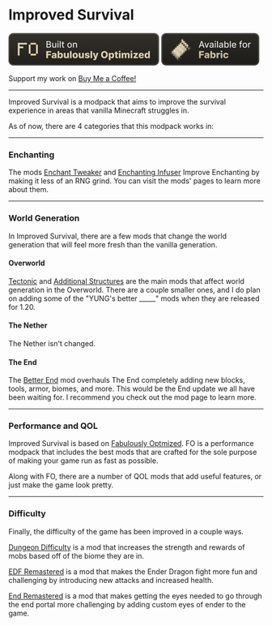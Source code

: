 # Improved Survival
![Based on Fabulously Optimized](https://github.com/intergrav/devins-badges/blob/v3/assets/cozy/built-with/fabulously-optimized_64h.png?raw=true) ![Available for Fabric](https://raw.githubusercontent.com/intergrav/devins-badges/v3/assets/cozy/supported/fabric_64h.png)

Support my work on [Buy Me a Coffee!](https://www.buymeacoffee.com/pyrotonic)

------------------------

Improved Survival is a modpack that aims to improve the survival experience in areas that vanilla Minecraft struggles in.

As of now, there are 4 categories that this 
modpack works in:

------------------------

### Enchanting

The mods [Enchant Tweaker](https://modrinth.com/mod/enchant-tweaker) and [Enchanting Infuser](https://modrinth.com/mod/enchanting-infuser) Improve Enchanting by making it less of an RNG grind. You can visit the mods' pages to learn more about them.


------------------------


### World Generation

In Improved Survival, there are a few mods that change the world generation that will feel more fresh than the vanilla generation.

#### Overworld

[Tectonic](https://modrinth.com/mod/tectonic) and [Additional Structures](https://modrinth.com/mod/additional-structures) are the main mods that affect world generation in the Overworld. There are a couple smaller ones, and I do plan on adding some of the "YUNG's better _____" mods when they are released for 1.20.

#### The Nether

The Nether isn't changed.

#### The End

The [Better End](https://modrinth.com/mod/betterend) mod overhauls The End completely adding new blocks, tools, armor, biomes, and more. This would be the End update we all have been waiting for. I recommend you check out the mod page to learn more.


------------------------


### Performance and QOL

Improved Survival is based on [Fabulously Optmized](https://modrinth.com/modpack/fabulously-optimized). FO is a performance modpack that includes the best mods that are crafted for the sole purpose of making your game run as fast as possible.

Along with FO, there are a number of QOL mods that add useful features, or just make the game look pretty.


------------------------

### Difficulty

Finally, the difficulty of the game has been improved in a couple ways.

[Dungeon Difficulty](https://modrinth.com/mod/dungeon-difficulty) is a mod that increases the strength and rewards of mobs based off of the biome they are in.

[EDF Remastered](https://modrinth.com/mod/edf-remastered) is a mod that makes the Ender Dragon fight more fun and challenging by introducing new attacks and increased health.

[End Remastered](https://modrinth.com/mod/endrem) is a mod that makes getting the eyes needed to go through the end portal more challenging by adding custom eyes of ender to the game.
